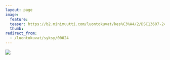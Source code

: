```yaml
---
layout: page
image:
  feature:
  teaser: https://b2.minimuutti.com/luontokuvat/kes%C3%A4/2/DSC13607-245px.jpg
  thumb:
redirect_from:
  - /luontokuvat/syksy/00024
---
```


![](https://b2.minimuutti.com/luontokuvat/kes%C3%A4/2/DSC13607-800px.jpg)

